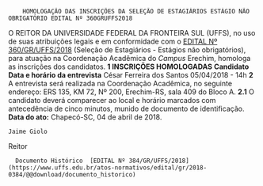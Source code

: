         HOMOLOGAÇÃO DAS INSCRIÇÕES DA SELEÇÃO DE ESTAGIÁRIOS ESTÁGIO NÃO OBRIGATÓRIO EDITAL Nº 360GRUFFS2018  

 O REITOR DA UNIVERSIDADE FEDERAL DA FRONTEIRA SUL (UFFS), no uso de suas atribuições legais e em conformidade com o [EDITAL Nº 360/GR/UFFS/2018](https://www.uffs.edu.br/atos-normativos/edital/gr/2018-0360)  (Seleção de Estagiários - Estágios não obrigatórios), para atuação na Coordenação Acadêmica do *Campus* Erechim, homologa as inscrições dos candidatos.  **1 INSCRIÇÕES HOMOLOGADAS**      **Candidato**    **Data e horário da entrevista**      César Ferreira dos Santos   05/04/2018 - 14h       **2** A entrevista será realizada na Coordenação Acadêmica, no seguinte endereço: ERS 135, KM 72, Nº 200, Erechim-RS, sala 409 do Bloco A. **2.1** O candidato deverá comparecer ao local e horário marcados com antecedência de cinco minutos, munido de documento de identificação.      **Data do ato:** Chapecó-SC, 04 de abril de 2018.   
 

    Jaime Giolo   
 Reitor 

      Documento Histórico  [EDITAL Nº 384/GR/UFFS/2018](https://www.uffs.edu.br/atos-normativos/edital/gr/2018-0384/@@download/documento_historico)     
      